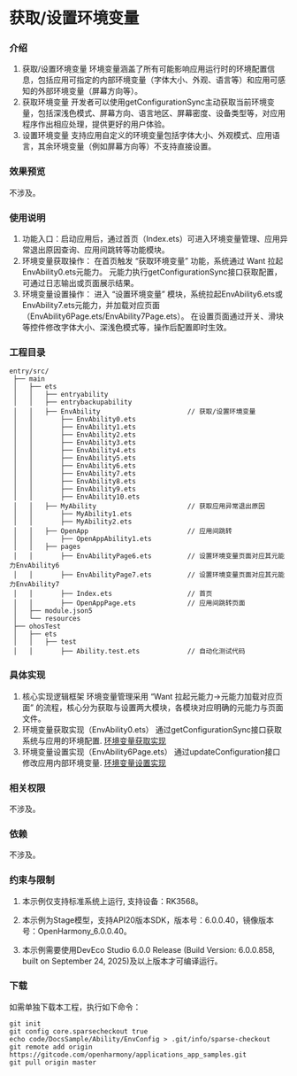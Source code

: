 # 获取/设置环境变量
### 介绍
1. 获取/设置环境变量
   环境变量涵盖了所有可能影响应用运行时的环境配置信息，包括应用可指定的内部环境变量（字体大小、外观、语言等）和应用可感知的外部环境变量（屏幕方向等）。
2. 获取环境变量
   开发者可以使用getConfigurationSync主动获取当前环境变量，包括深浅色模式、屏幕方向、语言地区、屏幕密度、设备类型等，对应用程序作出相应处理，提供更好的用户体验。
3. 设置环境变量
   支持应用自定义的环境变量包括字体大小、外观模式、应用语言，其余环境变量（例如屏幕方向等）不支持直接设置。
### 效果预览

不涉及。
### 使用说明
1. 功能入口：启动应用后，通过首页（Index.ets）可进入环境变量管理、应用异常退出原因查询、应用间跳转等功能模块。
2. 环境变量获取操作：
   在首页触发 “获取环境变量” 功能，系统通过 Want 拉起EnvAbility0.ets元能力。
   元能力执行getConfigurationSync接口获取配置，可通过日志输出或页面展示结果。
3. 环境变量设置操作：
   进入 “设置环境变量” 模块，系统拉起EnvAbility6.ets或EnvAbility7.ets元能力，并加载对应页面（EnvAbility6Page.ets/EnvAbility7Page.ets）。
   在设置页面通过开关、滑块等控件修改字体大小、深浅色模式等，操作后配置即时生效。
### 工程目录

```
entry/src/
 ├── main
 │   ├── ets
 │   │   ├── entryability
 │   │   ├── entrybackupability
 │   │   ├── EnvAbility                      // 获取/设置环境变量
 │   │       ├── EnvAbility0.ets
 │   │       ├── EnvAbility1.ets
 │   │       ├── EnvAbility2.ets
 │   │       ├── EnvAbility3.ets
 │   │       ├── EnvAbility4.ets
 │   │       ├── EnvAbility5.ets
 │   │       ├── EnvAbility6.ets
 │   │       ├── EnvAbility7.ets
 │   │       ├── EnvAbility8.ets
 │   │       ├── EnvAbility9.ets
 │   │       ├── EnvAbility10.ets
 │   │   ├── MyAbility                       // 获取应用异常退出原因
 │   │       ├── MyAbility1.ets            
 │   │       ├── MyAbility2.ets
 │   │   ├── OpenApp                         // 应用间跳转
 │   │       ├── OpenAppAbility1.ets            
 │   │   ├── pages
 │   │       ├── EnvAbilityPage6.ets         // 设置环境变量页面对应其元能力EnvAbility6
 │   │       ├── EnvAbilityPage7.ets         // 设置环境变量页面对应其元能力EnvAbility7
 │   │       ├── Index.ets                   // 首页
 │   │       ├── OpenAppPage.ets             // 应用间跳转页面
 │   ├── module.json5
 │   └── resources
 ├── ohosTest
 │   ├── ets
 │   │   ├── test
 │   │       ├── Ability.test.ets            // 自动化测试代码
```
### 具体实现
1. 核心实现逻辑框架
   环境变量管理采用 “Want 拉起元能力→元能力加载对应页面” 的流程，核心分为获取与设置两大模块，各模块对应明确的元能力与页面文件。 
2. 环境变量获取实现（EnvAbility0.ets）
   通过getConfigurationSync接口获取系统与应用的环境配置.
   [环境变量获取实现](./entry/src/main/ets/EnvAbility/EnvAbility0.ets)
3. 环境变量设置实现（EnvAbility6Page.ets）
   通过updateConfiguration接口修改应用内部环境变量.
   [环境变量设置实现](./entry/src/main/ets/pages/EnvAbilityPage6.ets)
### 相关权限

不涉及。

### 依赖

不涉及。

### 约束与限制

1. 本示例仅支持标准系统上运行, 支持设备：RK3568。

2. 本示例为Stage模型，支持API20版本SDK，版本号：6.0.0.40，镜像版本号：OpenHarmony_6.0.0.40。

3. 本示例需要使用DevEco Studio 6.0.0 Release (Build Version: 6.0.0.858, built on September 24, 2025)及以上版本才可编译运行。

### 下载

如需单独下载本工程，执行如下命令：

```
git init
git config core.sparsecheckout true
echo code/DocsSample/Ability/EnvConfig > .git/info/sparse-checkout
git remote add origin https://gitcode.com/openharmony/applications_app_samples.git
git pull origin master
```
